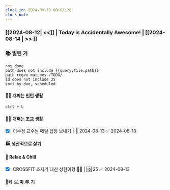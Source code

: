 ```yaml
---
clock_in: 2024-08-13 08:01:26
clock_out: 
---
```

### [[2024-08-12| <<]] | **Today is Accidentally Awesome!** | [[2024-08-14 | >> ]]

### 📚 밀린 거
```tasks
not done 
path does not include {{query.file.path}}
path regex matches /TODO/
id does not include 25
sort by due, scheduled
```

#### 🤦‍♂️ 개쩌는 인턴 생활
`ctrl + L`

#### 👨‍🏫 개쩌는 조교 생활
- [x] 이수정 교수님 메일 답장 보내기 | 📅 2024-08-13 ✅ 2024-08-13
#### 🏭 생산적으로 살기

#### 🍻 Relax & Chill 
- [x] CROSSFIT 죠지기 대신 성현이형 🏋️‍♀️ | 🆔 25 ✅ 2024-08-13


#### 💨뒤.로.미.루.기

